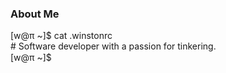 ### About Me

[w@π ~]$ cat .winstonrc  
\# Software developer with a passion for tinkering.  
[w@π ~]$ <!-- :idle: --> <img src="https://cdn.fosstodon.org/custom_emojis/images/000/068/439/original/34414397f51ab00b.png" height="15">
